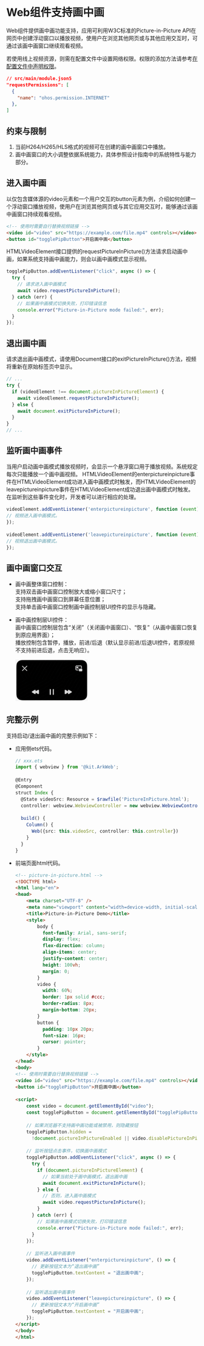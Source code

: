 # Web组件支持画中画
Web组件提供画中画功能支持，应用可利用W3C标准的Picture-in-Picture API在网页中创建浮动窗口以播放视频，使用户在浏览其他网页或与其他应用交互时，可通过该画中画窗口继续观看视频。  

若使用线上视频资源，则需在配置文件中设置网络权限。权限的添加方法请参考[在配置文件中声明权限](../security/AccessToken/declare-permissions.md#在配置文件中声明权限)。

```json
// src/main/module.json5
"requestPermissions": [
  {
    "name": "ohos.permission.INTERNET"
  },
]
```

## 约束与限制
1. 当前H264/H265/HLS格式的视频可在创建的画中画窗口中播放。  
2. 画中画窗口的大小调整依据系统能力，具体参照设计指南中的系统特性与能力部分。

## 进入画中画

以仅包含媒体源的video元素和一个用户交互的button元素为例，介绍如何创建一个浮动窗口播放视频，使用户在浏览其他网页或与其它应用交互时，能够通过该画中画窗口持续观看视频。

```html
<!-- 使用时需要自行替换视频链接 -->
<video id="video" src="https://example.com/file.mp4" controls></video>
<button id="togglePipButton">开启画中画</button>
```

HTMLVideoElement接口提供的requestPictureInPicture()方法请求启动画中画，如果系统支持画中画能力，则会以画中画模式显示视频。

```js
togglePipButton.addEventListener("click", async () => {
  try {
    // 请求进入画中画模式
    await video.requestPictureInPicture();
  } catch (err) {
    // 如果画中画模式切换失败，打印错误信息
    console.error("Picture-in-Picture mode failed:", err);
  }
});
```

## 退出画中画

请求退出画中画模式，请使用Document接口的exitPictureInPicture()方法，视频将重新在原始标签页中显示。

```js
// ...
try {
  if (videoElement !== document.pictureInPictureElement) {
    await videoElement.requestPictureInPicture();
  } else {
    await document.exitPictureInPicture();
  }
}
// ...
```

## 监听画中画事件

当用户启动画中画模式播放视频时，会显示一个悬浮窗口用于播放视频。系统规定每次只能播放一个画中画视频。
HTMLVideoElement的enterpictureinpicture事件在HTMLVideoElement成功进入画中画模式时触发，而HTMLVideoElement的leavepictureinpicture事件在HTMLVideoElement成功退出画中画模式时触发。
在监听到这些事件变化时，开发者可以进行相应的处理。


```js
videoElement.addEventListener('enterpictureinpicture', function (event) {
// 视频进入画中画模式。
});

videoElement.addEventListener('leavepictureinpicture', function (event) {
// 视频退出画中画模式。
});
```

## 画中画窗口交互

* 画中画整体窗口控制：  
  支持双击画中画窗口控制放大或缩小窗口尺寸；  
  支持拖拽画中画窗口到屏幕任意位置；  
  支持单击画中画窗口控制画中画控制层UI控件的显示与隐藏。  

* 画中画控制层UI控件：  
  画中画窗口控制层包含“关闭”（关闭画中画窗口）、“恢复”（从画中画窗口恢复到原应用界面）；  
  播放控制包含暂停，播放，前进/后退（默认显示前进/后退UI控件，若原视频不支持前进后退，点击无响应）。
  
  ![web-picture-in-picture](figures/web-picture-in-picture-ui.png)


## 完整示例

支持启动/退出画中画的完整示例如下：

* 应用侧ets代码。

  ```ts
  // xxx.ets
  import { webview } from '@kit.ArkWeb';

  @Entry
  @Component
  struct Index {
    @State videoSrc: Resource = $rawfile('PictureInPicture.html');
    controller: webview.WebviewController = new webview.WebviewController();

    build() {
      Column() {
        Web({src: this.videoSrc, controller: this.controller})
      }
    }
  }
  ```

* 前端页面html代码。

  ```html
  <!-- picture-in-picture.html -->
  <!DOCTYPE html>
  <html lang="en">
  <head>
      <meta charset="UTF-8" />
      <meta name="viewport" content="width=device-width, initial-scale=1.0" />
      <title>Picture-in-Picture Demo</title>
      <style>
          body {
            font-family: Arial, sans-serif;
            display: flex;
            flex-direction: column;
            align-items: center;
            justify-content: center;
            height: 100vh;
            margin: 0;
          }
          video {
            width: 60%;
            border: 1px solid #ccc;
            border-radius: 8px;
            margin-bottom: 20px;
          }
          button {
            padding: 10px 20px;
            font-size: 16px;
            cursor: pointer;
          }
      </style>
  </head>
  <body>
  <!-- 使用时需要自行替换视频链接 -->
  <video id="video" src="https://example.com/file.mp4" controls></video>
  <button id="togglePipButton">开启画中画</button>

  <script>
      const video = document.getElementById("video");
      const togglePipButton = document.getElementById("togglePipButton");

      // 如果浏览器不支持画中画功能或被禁用，则隐藏按钮
      togglePipButton.hidden =
        !document.pictureInPictureEnabled || video.disablePictureInPicture;

      // 监听按钮点击事件，切换画中画模式
      togglePipButton.addEventListener("click", async () => {
        try {
          if (document.pictureInPictureElement) {
            // 如果当前处于画中画模式，退出画中画
            await document.exitPictureInPicture();
          } else {
            // 否则，进入画中画模式
            await video.requestPictureInPicture();
          }
        } catch (err) {
          // 如果画中画模式切换失败，打印错误信息
          console.error("Picture-in-Picture mode failed:", err);
        }
      });

      // 监听进入画中画事件
      video.addEventListener("enterpictureinpicture", () => {
        // 更新按钮文本为“退出画中画”
        togglePipButton.textContent = "退出画中画";
      });

      // 监听退出画中画事件
      video.addEventListener("leavepictureinpicture", () => {
        // 更新按钮文本为“开启画中画”
        togglePipButton.textContent = "开启画中画";
      });
  </script>
  </body>
  </html>
  ```
